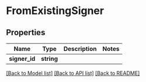 # FromExistingSigner

## Properties
Name | Type | Description | Notes
------------ | ------------- | ------------- | -------------
**signer_id** | **string** |  | 

[[Back to Model list]](../../README.md#documentation-for-models) [[Back to API list]](../../README.md#documentation-for-api-endpoints) [[Back to README]](../../README.md)

